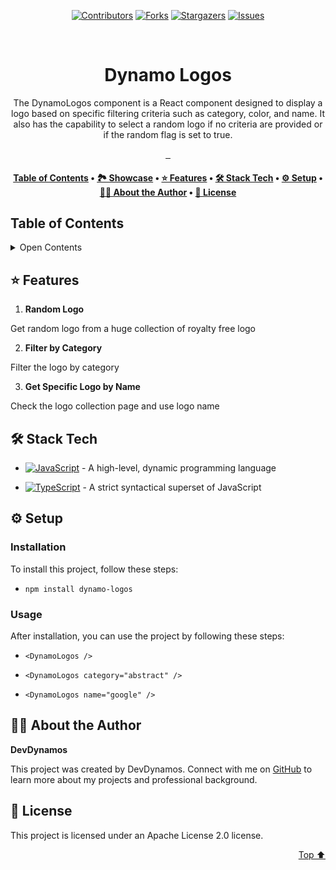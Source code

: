 <a name="readme-top"></a>

<p align="center"><a href="https://github.com/DevDynamosTeam/dynamo-logos/graphs/contributors"><img src="https://img.shields.io/github/contributors/DevDynamosTeam/dynamo-logos.svg?style=for-the-badge" alt="Contributors"></a>
<a href="https://github.com/DevDynamosTeam/dynamo-logos/network/members"><img src="https://img.shields.io/github/forks/DevDynamosTeam/dynamo-logos.svg?style=for-the-badge" alt="Forks"></a>
<a href="https://github.com/DevDynamosTeam/dynamo-logos/stargazers"><img src="https://img.shields.io/github/stars/DevDynamosTeam/dynamo-logos.svg?style=for-the-badge" alt="Stargazers"></a>
<a href="https://github.com/DevDynamosTeam/dynamo-logos/issues"><img src="https://img.shields.io/github/issues/DevDynamosTeam/dynamo-logos.svg?style=for-the-badge" alt="Issues"></a></p><br/>

<div align="center">

# Dynamo Logos

The DynamoLogos component is a React component designed to display a logo based on specific filtering criteria such as category, color, and name. It also has the capability to select a random logo if no criteria are provided or if the random flag is set to true.

</div>

<p align="center">
            <a aria-label="NPM Version" href="https://www.npmjs.com/package/dynamo-logos">
            <img alt="" src="https://img.shields.io/npm/v/dynamo-logos.svg?label=NPM&logo=npm&style=for-the-badge&color=0470FF&logoColor=white">
          </a>
            <a aria-label="NPM Download Count" href="https://www.npmjs.com/package/dynamo-logos">
            <img alt="" src="https://img.shields.io/npm/dt/dynamo-logos?label=Downloads&style=for-the-badge&color=67ACF3">
          </a>
            <a aria-label="palm-api Size" href="https://www.npmjs.com/package/dynamo-logos">
            <img alt="" src="https://img.shields.io/bundlephobia/minzip/dynamo-logos?style=for-the-badge&color=F9DBBC">
          </a>
          </p>

<div align="center"><h4><a href="#-table-of-contents">️Table of Contents</a> • <a href="#-showcase">🏞 Showcase</a> • <a href="#-features">⭐️ Features</a> • <a href="#-stack-tech">🛠 Stack Tech</a> • <a href="#-setup">⚙ ️Setup</a> • <a href="#-about-the-author">👨🏻‍ About the Author</a> • <a href="#-license">📖 License</a></h4></div>

## ️Table of Contents

 <details>
<summary>Open Contents</summary>

- [Dynamo Logos](#dynamo-logos)
  - [🏞 Showcase](#-showcase)
  - [⭐️ Features](#-features)
  - [🛠 Stack Tech](#-stack-tech)
  - [⚙ ️Setup](#-setup)
    - [Installation](#installation)
    - [Usage](#usage)
  - [👨🏻‍ About the Author](#-about-the-author)
  - [📖 License](#-license)
  </details>

## ⭐️ Features

1. **Random Logo**

Get random logo from a huge collection of royalty free logo

2. **Filter by Category**

Filter the logo by category

3. **Get Specific Logo by Name**

Check the logo collection page and use logo name

## 🛠 Stack Tech

- [![JavaScript][JavaScript-badge]][JavaScript-url] - A high-level, dynamic programming language

[JavaScript-badge]: https://img.shields.io/badge/JavaScript-F7DF1E?style=for-the-badge&logo=javascript
[JavaScript-url]: }

- [![TypeScript][TypeScript-badge]][TypeScript-url] - A strict syntactical superset of JavaScript

[TypeScript-badge]: https://img.shields.io/badge/TypeScript-3178C6?style=for-the-badge&logo=typescript
[TypeScript-url]: }

## ⚙ ️Setup

### Installation

To install this project, follow these steps:

- `npm install dynamo-logos`

### Usage

After installation, you can use the project by following these steps:

- `<DynamoLogos />`

- `<DynamoLogos category="abstract" />`

- ``<DynamoLogos name="google" />``

## 👨🏻‍ About the Author

**DevDynamos**

This project was created by DevDynamos. Connect with me on [GitHub](https://github.com/DevDynamosTeam) to learn more about my projects and professional background.

## 📖 License

This project is licensed under an Apache License 2.0 license.

<p align="right"><a href="#readme-top">Top ⬆️</a></p>
